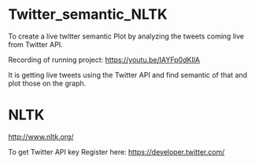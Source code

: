 # Twitter_semantic_NLTK
To create a live twitter semantic Plot by analyzing the tweets coming live from Twitter API.

Recording of running project: https://youtu.be/IAYFp0dKIlA

It is getting live tweets using the Twitter API and find semantic of that and plot those on the graph.

# NLTK
http://www.nltk.org/

To get Twitter API key Register here: https://developer.twitter.com/
